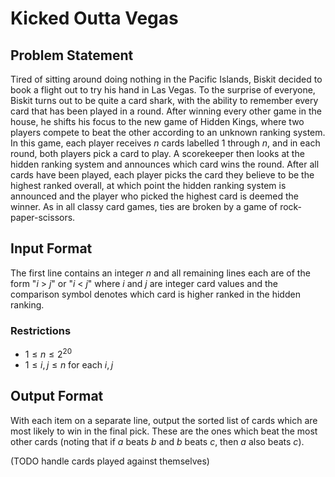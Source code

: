 Kicked Outta Vegas
==================

Problem Statement
-----------------
Tired of sitting around doing nothing in the Pacific Islands, Biskit decided to book a flight out to try his hand in Las Vegas. To the surprise of everyone, Biskit turns out to be quite a card shark, with the ability to remember every card that has been played in a round. After winning every other game in the house, he shifts his focus to the new game of Hidden Kings, where two players compete to beat the other according to an unknown ranking system. In this game, each player receives $n$ cards labelled $1$ through $n$, and in each round, both players pick a card to play. A scorekeeper then looks at the hidden ranking system and announces which card wins the round. After all cards have been played, each player picks the card they believe to be the highest ranked overall, at which point the hidden ranking system is announced and the player who picked the highest card is deemed the winner. As in all classy card games, ties are broken by a game of rock-paper-scissors.

Input Format
------------
The first line contains an integer $n$ and all remaining lines each are of the form "$i$ > $j$" or "$i$ < $j$" where $i$ and $j$ are integer card values and the comparison symbol denotes which card is higher ranked in the hidden ranking.

### Restrictions
* $1 \leq n \leq 2^20$
* $1 \leq i,j \leq n$ for each $i,j$

Output Format
-------------
With each item on a separate line, output the sorted list of cards which are most likely to win in the final pick. These are the ones which beat the most other cards (noting that if $a$ beats $b$ and $b$ beats $c$, then $a$ also beats $c$).

(TODO handle cards played against themselves)
